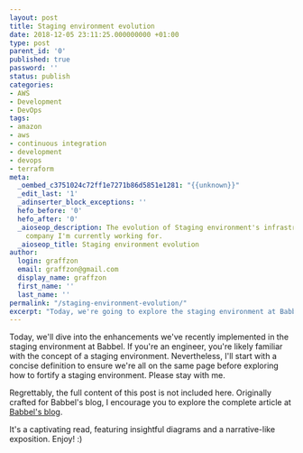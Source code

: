 ```yaml
---
layout: post
title: Staging environment evolution
date: 2018-12-05 23:11:25.000000000 +01:00
type: post
parent_id: '0'
published: true
password: ''
status: publish
categories:
- AWS
- Development
- DevOps
tags:
- amazon
- aws
- continuous integration
- development
- devops
- terraform
meta:
  _oembed_c3751024c72ff1e7271b86d5851e1281: "{{unknown}}"
  _edit_last: '1'
  _adinserter_block_exceptions: ''
  hefo_before: '0'
  hefo_after: '0'
  _aioseop_description: The evolution of Staging environment's infrastructure in the
    company I'm currently working for.
  _aioseop_title: Staging environment evolution
author:
  login: graffzon
  email: graffzon@gmail.com
  display_name: graffzon
  first_name: ''
  last_name: ''
permalink: "/staging-environment-evolution/"
excerpt: "Today, we're going to explore the staging environment at Babbel and discuss the recent improvements we've made. Please stay tuned."
---
```

Today, we'll dive into the enhancements we've recently implemented in the staging environment at Babbel. If you're an engineer, you're likely familiar with the concept of a staging environment. Nevertheless, I'll start with a concise definition to ensure we're all on the same page before exploring how to fortify a staging environment. Please stay with me.

Regrettably, the full content of this post is not included here. Originally crafted for Babbel's blog, I encourage you to explore the complete article at [Babbel's blog](https://bytes.babbel.com/en/articles/2018-11-21-Staging-environment-evolution.html).

It's a captivating read, featuring insightful diagrams and a narrative-like exposition. Enjoy! :)
